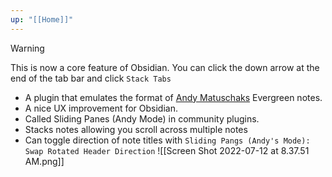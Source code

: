 ```yaml
---
up: "[[Home]]"
---
```

> [!WARNING] 
> This is now a core feature of Obsidian. You can click the down arrow at the end of the tab bar and click `Stack Tabs`

- A plugin that emulates the format of [Andy Matuschaks](https://notes.andymatuschak.org/Evergreen_notes) Evergreen notes.
- A nice UX improvement for Obsidian.
- Called Sliding Panes (Andy Mode) in community plugins.
- Stacks notes allowing you scroll across multiple notes
- Can toggle direction of note titles with `Sliding Pangs (Andy's Mode): Swap Rotated Header Direction`
![[Screen Shot 2022-07-12 at 8.37.51 AM.png]]